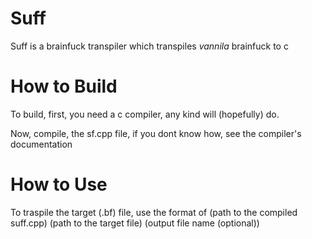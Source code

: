 # Suff

Suff is a brainfuck transpiler which transpiles _vannila_ brainfuck to c

# How to Build

To build, first, you need a c compiler, any kind will (hopefully) do.

Now, compile, the sf.cpp file, if you dont know how, see the compiler's documentation

# How to Use

To traspile the target (.bf) file, use the format of (path to the compiled suff.cpp) (path to the target file) (output file name (optional))
